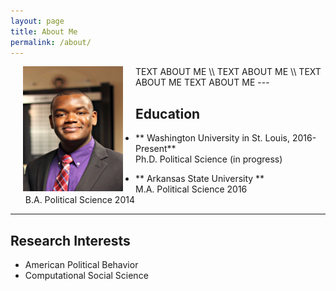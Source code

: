 ```yaml
---
layout: page
title: About Me
permalink: /about/
---
```


<img align="left" src="/assets/prof_pic.jpg" hspace="20" width="160" height="200">
TEXT ABOUT ME \\
TEXT ABOUT ME \\
TEXT ABOUT ME
TEXT ABOUT ME
---

## Education
* ** Washington University in St. Louis,  2016-Present** <br>
  Ph.D. Political Science (in progress) <br>

* ** Arkansas State University ** <br>
  M.A. Political Science 2016 <br>
  B.A. Political Science 2014

---

## Research Interests
* American Political Behavior
* Computational Social Science
